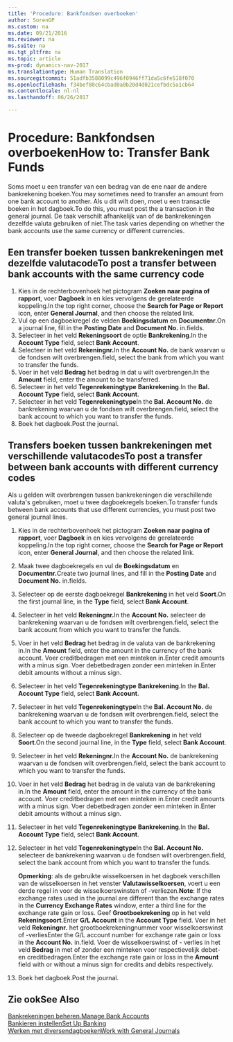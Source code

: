```yaml
---
title: 'Procedure: Bankfondsen overboeken'
author: SorenGP
ms.custom: na
ms.date: 09/21/2016
ms.reviewer: na
ms.suite: na
ms.tgt_pltfrm: na
ms.topic: article
ms-prod: dynamics-nav-2017
ms.translationtype: Human Translation
ms.sourcegitcommit: 51adfb3588099c496f0946ff71da5c6fe518f070
ms.openlocfilehash: f34bef80c64cbad0a0b20d4d021cefbdc5a1cb64
ms.contentlocale: nl-nl
ms.lasthandoff: 06/26/2017

---
```


# <a name="how-to-transfer-bank-funds"></a><span data-ttu-id="3ab86-102">Procedure: Bankfondsen overboeken</span><span class="sxs-lookup"><span data-stu-id="3ab86-102">How to: Transfer Bank Funds</span></span>
<span data-ttu-id="3ab86-103">Soms moet u een transfer van een bedrag van de ene naar de andere bankrekening boeken.</span><span class="sxs-lookup"><span data-stu-id="3ab86-103">You may sometimes need to transfer an amount from one bank account to another.</span></span> <span data-ttu-id="3ab86-104">Als u dit wilt doen, moet u een transactie boeken in het dagboek.</span><span class="sxs-lookup"><span data-stu-id="3ab86-104">To do this, you must post the a transaction in the general journal.</span></span> <span data-ttu-id="3ab86-105">De taak verschilt afhankelijk van of de bankrekeningen dezelfde valuta gebruiken of niet.</span><span class="sxs-lookup"><span data-stu-id="3ab86-105">The task varies depending on whether the bank accounts use the same currency or different currencies.</span></span>

## <a name="to-post-a-transfer-between-bank-accounts-with-the-same-currency-code"></a><span data-ttu-id="3ab86-106">Een transfer boeken tussen bankrekeningen met dezelfde valutacode</span><span class="sxs-lookup"><span data-stu-id="3ab86-106">To post a transfer between bank accounts with the same currency code</span></span>
1. <span data-ttu-id="3ab86-107">Kies in de rechterbovenhoek het pictogram **Zoeken naar pagina of rapport**, voer **Dagboek** in en kies vervolgens de gerelateerde koppeling.</span><span class="sxs-lookup"><span data-stu-id="3ab86-107">In the top right corner, choose the **Search for Page or Report** icon, enter **General Journal**, and then choose the related link.</span></span>
2. <span data-ttu-id="3ab86-108">Vul op een dagboekregel de velden **Boekingsdatum** en **Documentnr.**</span><span class="sxs-lookup"><span data-stu-id="3ab86-108">On a journal line, fill in the **Posting Date** and **Document No.**</span></span> <span data-ttu-id="3ab86-109">in.</span><span class="sxs-lookup"><span data-stu-id="3ab86-109">fields.</span></span>
3. <span data-ttu-id="3ab86-110">Selecteer in het veld **Rekeningsoort** de optie **Bankrekening**.</span><span class="sxs-lookup"><span data-stu-id="3ab86-110">In the **Account Type** field, select **Bank Account**.</span></span>
4. <span data-ttu-id="3ab86-111">Selecteer in het veld **Rekeningnr.**</span><span class="sxs-lookup"><span data-stu-id="3ab86-111">In the **Account No.**</span></span> <span data-ttu-id="3ab86-112">de bank waarvan u de fondsen wilt overbrengen.</span><span class="sxs-lookup"><span data-stu-id="3ab86-112">field, select the bank from which you want to transfer the funds.</span></span>
5. <span data-ttu-id="3ab86-113">Voer in het veld **Bedrag** het bedrag in dat u wilt overbrengen.</span><span class="sxs-lookup"><span data-stu-id="3ab86-113">In the **Amount** field, enter the amount to be transferred.</span></span>
6. <span data-ttu-id="3ab86-114">Selecteer in het veld **Tegenrekeningtype** **Bankrekening**.</span><span class="sxs-lookup"><span data-stu-id="3ab86-114">In the **Bal. Account Type** field, select **Bank Account**.</span></span>
7. <span data-ttu-id="3ab86-115">Selecteer in het veld **Tegenrekeningtype**</span><span class="sxs-lookup"><span data-stu-id="3ab86-115">In the **Bal. Account No.**</span></span> <span data-ttu-id="3ab86-116">de bankrekening waarvan u de fondsen wilt overbrengen.</span><span class="sxs-lookup"><span data-stu-id="3ab86-116">field, select the bank account to which you want to transfer the funds.</span></span>
8. <span data-ttu-id="3ab86-117">Boek het dagboek.</span><span class="sxs-lookup"><span data-stu-id="3ab86-117">Post the journal.</span></span>

## <a name="to-post-a-transfer-between-bank-accounts-with-different-currency-codes"></a><span data-ttu-id="3ab86-118">Transfers boeken tussen bankrekeningen met verschillende valutacodes</span><span class="sxs-lookup"><span data-stu-id="3ab86-118">To post a transfer between bank accounts with different currency codes</span></span>
<span data-ttu-id="3ab86-119">Als u gelden wilt overbrengen tussen bankrekeningen die verschillende valuta's gebruiken, moet u twee dagboekregels boeken.</span><span class="sxs-lookup"><span data-stu-id="3ab86-119">To transfer funds between bank accounts that use different currencies, you must post two general journal lines.</span></span>

1. <span data-ttu-id="3ab86-120">Kies in de rechterbovenhoek het pictogram **Zoeken naar pagina of rapport**, voer **Dagboek** in en kies vervolgens de gerelateerde koppeling.</span><span class="sxs-lookup"><span data-stu-id="3ab86-120">In the top right corner, choose the **Search for Page or Report** icon, enter **General Journal**, and then choose the related link.</span></span>
2. <span data-ttu-id="3ab86-121">Maak twee dagboekregels en vul de **Boekingsdatum** en **Documentnr.**</span><span class="sxs-lookup"><span data-stu-id="3ab86-121">Create two journal lines, and fill in the **Posting Date** and **Document No.**</span></span> <span data-ttu-id="3ab86-122">in.</span><span class="sxs-lookup"><span data-stu-id="3ab86-122">fields.</span></span>
3. <span data-ttu-id="3ab86-123">Selecteer op de eerste dagboekregel **Bankrekening** in het veld **Soort**.</span><span class="sxs-lookup"><span data-stu-id="3ab86-123">On the first journal line, in the **Type** field, select **Bank Account**.</span></span>
4. <span data-ttu-id="3ab86-124">Selecteer in het veld **Rekeningnr.**</span><span class="sxs-lookup"><span data-stu-id="3ab86-124">In the **Account No.**</span></span> <span data-ttu-id="3ab86-125">selecteer de bankrekening waarvan u de fondsen wilt overbrengen.</span><span class="sxs-lookup"><span data-stu-id="3ab86-125">field, select the bank account from which you want to transfer the funds.</span></span>
5. <span data-ttu-id="3ab86-126">Voer in het veld **Bedrag** het bedrag in de valuta van de bankrekening in.</span><span class="sxs-lookup"><span data-stu-id="3ab86-126">In the **Amount** field, enter the amount in the currency of the bank account.</span></span> <span data-ttu-id="3ab86-127">Voer creditbedragen met een minteken in.</span><span class="sxs-lookup"><span data-stu-id="3ab86-127">Enter credit amounts with a minus sign.</span></span> <span data-ttu-id="3ab86-128">Voer debetbedragen zonder een minteken in.</span><span class="sxs-lookup"><span data-stu-id="3ab86-128">Enter debit amounts without a minus sign.</span></span>
6. <span data-ttu-id="3ab86-129">Selecteer in het veld **Tegenrekeningtype** **Bankrekening**.</span><span class="sxs-lookup"><span data-stu-id="3ab86-129">In the **Bal. Account Type** field, select **Bank Account**.</span></span>
7. <span data-ttu-id="3ab86-130">Selecteer in het veld **Tegenrekeningtype**</span><span class="sxs-lookup"><span data-stu-id="3ab86-130">In the **Bal. Account No.**</span></span> <span data-ttu-id="3ab86-131">de bankrekening waarvan u de fondsen wilt overbrengen.</span><span class="sxs-lookup"><span data-stu-id="3ab86-131">field, select the bank account to which you want to transfer the funds.</span></span>
8. <span data-ttu-id="3ab86-132">Selecteer op de tweede dagboekregel **Bankrekening** in het veld **Soort**.</span><span class="sxs-lookup"><span data-stu-id="3ab86-132">On the second journal line, in the **Type** field, select **Bank Account**.</span></span>
9. <span data-ttu-id="3ab86-133">Selecteer in het veld **Rekeningnr.**</span><span class="sxs-lookup"><span data-stu-id="3ab86-133">In the **Account No.**</span></span> <span data-ttu-id="3ab86-134">de bankrekening waarvan u de fondsen wilt overbrengen.</span><span class="sxs-lookup"><span data-stu-id="3ab86-134">field, select the bank account to which you want to transfer the funds.</span></span>
10. <span data-ttu-id="3ab86-135">Voer in het veld **Bedrag** het bedrag in de valuta van de bankrekening in.</span><span class="sxs-lookup"><span data-stu-id="3ab86-135">In the **Amount** field, enter the amount in the currency of the bank account.</span></span> <span data-ttu-id="3ab86-136">Voer creditbedragen met een minteken in.</span><span class="sxs-lookup"><span data-stu-id="3ab86-136">Enter credit amounts with a minus sign.</span></span> <span data-ttu-id="3ab86-137">Voer debetbedragen zonder een minteken in.</span><span class="sxs-lookup"><span data-stu-id="3ab86-137">Enter debit amounts without a minus sign.</span></span>
11. <span data-ttu-id="3ab86-138">Selecteer in het veld **Tegenrekeningtype** **Bankrekening**.</span><span class="sxs-lookup"><span data-stu-id="3ab86-138">In the **Bal. Account Type** field, select **Bank Account**.</span></span>  
12. <span data-ttu-id="3ab86-139">Selecteer in het veld **Tegenrekeningtype**</span><span class="sxs-lookup"><span data-stu-id="3ab86-139">In the **Bal. Account No.**</span></span> <span data-ttu-id="3ab86-140">selecteer de bankrekening waarvan u de fondsen wilt overbrengen.</span><span class="sxs-lookup"><span data-stu-id="3ab86-140">field, select the bank account from which you want to transfer the funds.</span></span>

    <span data-ttu-id="3ab86-141">**Opmerking**: als de gebruikte wisselkoersen in het dagboek verschillen van de wisselkoersen in het venster **Valutawisselkoersen**, voert u een derde regel in voor de wisselkoerswinsten of -verliezen.</span><span class="sxs-lookup"><span data-stu-id="3ab86-141">**Note**: If the exchange rates used in the journal are different than the exchange rates in the **Currency Exchange Rates** window, enter a third line for the exchange rate gain or loss.</span></span> <span data-ttu-id="3ab86-142">Geef **Grootboekrekening** op in het veld **Rekeningsoort**.</span><span class="sxs-lookup"><span data-stu-id="3ab86-142">Enter **G/L Account** in the **Account Type** field.</span></span> <span data-ttu-id="3ab86-143">Voer in het veld **Rekeningnr.** het grootboekrekeningnummer voor wisselkoerswinst of -verlies</span><span class="sxs-lookup"><span data-stu-id="3ab86-143">Enter the G/L account number for exchange rate gain or loss in the **Account No.**</span></span> <span data-ttu-id="3ab86-144">in.</span><span class="sxs-lookup"><span data-stu-id="3ab86-144">field.</span></span> <span data-ttu-id="3ab86-145">Voer de wisselkoerswinst of - verlies in het veld **Bedrag** in met of zonder een minteken voor respectievelijk debet- en creditbedragen.</span><span class="sxs-lookup"><span data-stu-id="3ab86-145">Enter the exchange rate gain or loss in the **Amount** field with or without a minus sign for credits and debits respectively.</span></span>
13. <span data-ttu-id="3ab86-146">Boek het dagboek.</span><span class="sxs-lookup"><span data-stu-id="3ab86-146">Post the journal.</span></span>

## <a name="see-also"></a><span data-ttu-id="3ab86-147">Zie ook</span><span class="sxs-lookup"><span data-stu-id="3ab86-147">See Also</span></span>  
[<span data-ttu-id="3ab86-148">Bankrekeningen beheren.</span><span class="sxs-lookup"><span data-stu-id="3ab86-148">Manage Bank Accounts</span></span>](bank-manage-bank-accounts.md)  
[<span data-ttu-id="3ab86-149">Bankieren instellen</span><span class="sxs-lookup"><span data-stu-id="3ab86-149">Set Up Banking</span></span>](bank-setup-banking.md)  
[<span data-ttu-id="3ab86-150">Werken met diversendagboeken</span><span class="sxs-lookup"><span data-stu-id="3ab86-150">Work with General Journals</span></span>](ui-work-general-journals.md)

